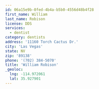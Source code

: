 ```yaml
---
id: 06a15e9b-0fed-4b4a-b5b0-4556d48b4f28
first_name: William
last_name: Robison
license: DDS
services:
  - dentist
category: dentists
address: '11160 Torch Cactus Dr.'
city: 'Las Vegas'
state: NV
zip: '89138'
phone: '(702) 384-5070'
title: 'William Robison'
_geoloc:
  lng: -114.972061
  lat: 35.927901
---
```

